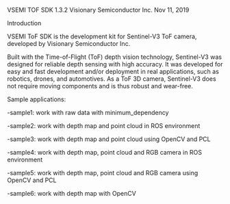 VSEMI TOF SDK 1.3.2
Visionary Semiconductor Inc.
Nov 11, 2019

Introduction

   VSEMI ToF SDK is the development kit for Sentinel-V3 ToF camera, developed by Visionary Semiconductor Inc.

   Built with the Time-of-Flight (ToF) depth vision technology, Sentinel-V3 was designed for reliable depth sensing with high accuracy. 
   It was developed for easy and fast development and/or deployment in real applications, such as robotics, drones, and automotives. 
   As a ToF 3D camera, Sentinel-V3 does not require moving components and is thus robust and wear-free. 

Sample applications:

-sample1:                   work with raw data with minimum_dependency

-sample2:                   work with depth map and point cloud in ROS environment

-sample3:                   work with depth map and point cloud using OpenCV and PCL

-sample4:                   work with depth map, point cloud and RGB camera in ROS environment

-sample5:                   work with depth map, point cloud and RGB camera using OpenCV and PCL

-sample6:                   work with depth map with OpenCV
   
   
